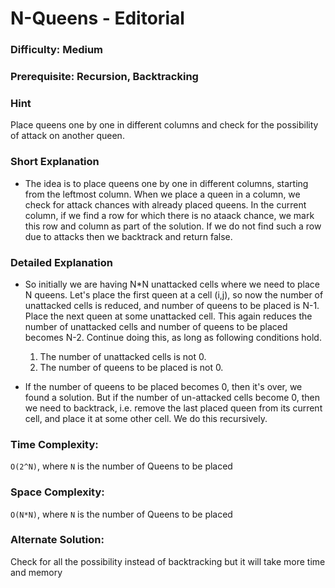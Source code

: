 # N-Queens - Editorial

### Difficulty:  Medium

### Prerequisite:  Recursion, Backtracking

### Hint

Place queens one by one in different columns and check for the possibility of attack on another queen.

### Short Explanation

* The idea is to place queens one by one in different columns, starting from the leftmost column. When we place a queen in a column, we check for attack chances with already placed queens. In the current column, if we find a row for which there is no ataack chance, we mark this row and column as part of the solution. If we do not find such a row due to attacks then we backtrack and return false.

### Detailed Explanation

* So initially we are having N*N unattacked cells where we need to place N queens. Let's place the first queen at a cell (i,j), so now the number of unattacked cells is reduced, and number of queens to be placed is N-1. Place the next queen at some unattacked cell. This again reduces the number of unattacked cells and number of queens to be placed becomes N-2. Continue doing this, as long as following conditions hold.

    1. The number of unattacked cells is not 0.
    2. The number of queens to be placed is not 0.

* If the number of queens to be placed becomes 0, then it's over, we found a solution. But if the number of un-attacked cells become 0, then we need to backtrack, i.e. remove the last placed queen from its current cell, and place it at some other cell. We do this recursively.

### Time Complexity:

`O(2^N)`, where `N` is the number of Queens to be placed

### Space Complexity:

`O(N*N)`, where `N` is the number of Queens to be placed

### Alternate Solution:

Check for all the possibility instead of backtracking but it will take more time and memory
